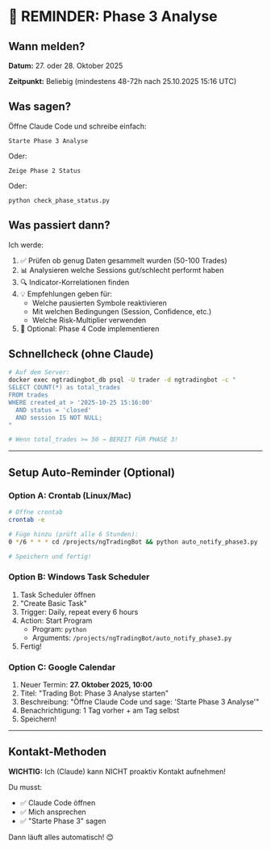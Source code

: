 # 📅 REMINDER: Phase 3 Analyse

## Wann melden?

**Datum:** 27. oder 28. Oktober 2025

**Zeitpunkt:** Beliebig (mindestens 48-72h nach 25.10.2025 15:16 UTC)

## Was sagen?

Öffne Claude Code und schreibe einfach:

```
Starte Phase 3 Analyse
```

Oder:

```
Zeige Phase 2 Status
```

Oder:

```
python check_phase_status.py
```

## Was passiert dann?

Ich werde:
1. ✅ Prüfen ob genug Daten gesammelt wurden (50-100 Trades)
2. 📊 Analysieren welche Sessions gut/schlecht performt haben
3. 🔍 Indicator-Korrelationen finden
4. 💡 Empfehlungen geben für:
   - Welche pausierten Symbole reaktivieren
   - Mit welchen Bedingungen (Session, Confidence, etc.)
   - Welche Risk-Multiplier verwenden
5. 🚀 Optional: Phase 4 Code implementieren

## Schnellcheck (ohne Claude)

```bash
# Auf dem Server:
docker exec ngtradingbot_db psql -U trader -d ngtradingbot -c "
SELECT COUNT(*) as total_trades
FROM trades
WHERE created_at > '2025-10-25 15:16:00'
  AND status = 'closed'
  AND session IS NOT NULL;
"

# Wenn total_trades >= 50 → BEREIT FÜR PHASE 3!
```

---

## Setup Auto-Reminder (Optional)

### Option A: Crontab (Linux/Mac)

```bash
# Öffne crontab
crontab -e

# Füge hinzu (prüft alle 6 Stunden):
0 */6 * * * cd /projects/ngTradingBot && python auto_notify_phase3.py

# Speichern und fertig!
```

### Option B: Windows Task Scheduler

1. Task Scheduler öffnen
2. "Create Basic Task"
3. Trigger: Daily, repeat every 6 hours
4. Action: Start Program
   - Program: `python`
   - Arguments: `/projects/ngTradingBot/auto_notify_phase3.py`
5. Fertig!

### Option C: Google Calendar

1. Neuer Termin: **27. Oktober 2025, 10:00**
2. Titel: "Trading Bot: Phase 3 Analyse starten"
3. Beschreibung: "Öffne Claude Code und sage: 'Starte Phase 3 Analyse'"
4. Benachrichtigung: 1 Tag vorher + am Tag selbst
5. Speichern!

---

## Kontakt-Methoden

**WICHTIG:** Ich (Claude) kann NICHT proaktiv Kontakt aufnehmen!

Du musst:
- ✅ Claude Code öffnen
- ✅ Mich ansprechen
- ✅ "Starte Phase 3" sagen

Dann läuft alles automatisch! 😊
